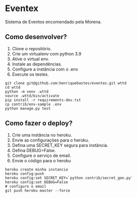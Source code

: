 # Eventex

Sistema de Eventos encomendado pela Morena.

## Como desenvolver?

1. Clone o repositório.
2. Crie um virtualenv com python 3.9
3. Ative o virtual env.
4. Instale as dependências.
5. Configure a instância com o .env
6. Execute os testes.

```console
git clone git@github.com:henriquebastes/eventex.git wttd
cd wttd
python -m venv .wttd
source .wttd/bin/activate
pip install -r requirements-dev.txt
cp contrib/env-sample .env
python manage.py test
```


## Como fazer o deploy?

1. Crie uma instância no heroku.
2. Envie as configurações para o heroku.
3. Defina uma SECRET_KEY segura para instância.
4. Defina DEBUG=False.
5. Configure o serviço de email.
6. Envie o código para o heroku

```console
heroku create minha instancia
heroku config:push
heroku config:set SECRET_KEY=`python contrib/secret_gen.py`
heroku config:set DEBUG=False
# configuro o email
git push heroku master --force
```
